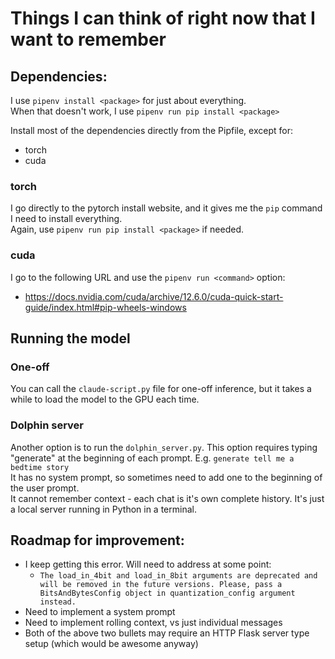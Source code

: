 # Things I can think of right now that I want to remember

## Dependencies:
I use `pipenv install <package>` for just about everything.  
When that doesn't work, I use `pipenv run pip install <package>`

Install most of the dependencies directly from the Pipfile, except for:
- torch
- cuda

### torch
I go directly to the pytorch install website, and it gives me the `pip` command I need to install everything.  
Again, use `pipenv run pip install <package>` if needed.

### cuda
I go to the following URL and use the `pipenv run <command>` option:
- https://docs.nvidia.com/cuda/archive/12.6.0/cuda-quick-start-guide/index.html#pip-wheels-windows

## Running the model
### One-off
You can call the `claude-script.py` file for one-off inference, but it takes a while to load the model to the GPU each time.  
### Dolphin server
Another option is to run the `dolphin_server.py`. This option requires typing "generate" at the beginning of each prompt. E.g. `generate tell me a bedtime story`  
It has no system prompt, so sometimes need to add one to the beginning of the user prompt.  
It cannot remember context - each chat is it's own complete history.
It's just a local server running in Python in a terminal. 

## Roadmap for improvement:
* I keep getting this error. Will need to address at some point:
   * `The load_in_4bit and load_in_8bit arguments are deprecated and will be removed in the future versions. Please, pass a BitsAndBytesConfig object in quantization_config argument instead.`
* Need to implement a system prompt
* Need to implement rolling context, vs just individual messages
* Both of the above two bullets may require an HTTP Flask server type setup (which would be awesome anyway)

